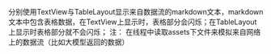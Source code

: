 分别使用TextView与TableLayout显示来自数据流的markdown文本，markdown文本中包含表格数据，在TextView上显示时，表格部分会闪烁；在TableLayout上显示时表格部分就不会闪烁；
注： 在线程中读取assets下文件来模拟来自网络上的数据流（比如大模型返回的数据）
